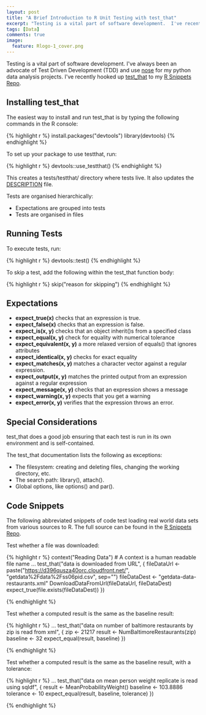 ```yaml
---
layout: post
title: "A Brief Introduction to R Unit Testing with test_that"
excerpt: "Testing is a vital part of software development.  I've recently hooked up test_that to my R-Snippets repo."
tags: [Data]
comments: true
image:
  feature: Rlogo-1_cover.png
---
```


Testing is a vital part of software development.  I've always been an advocate of Test Driven Development (TDD) and use [nose](https://nose.readthedocs.org/en/latest/) for my python data analysis projects.  I've recently hooked up [test_that](http://cran.r-project.org/web/packages/testthat/index.html) to my [R Snippets Repo](https://github.com/donnemartin/r-snippets).

## Installing test_that

The easiest way to install and run test_that is by typing the following commands in the R console:

{% highlight r %}
install.packages("devtools")
library(devtools)
{% endhighlight %}

To set up your package to use testthat, run:

{% highlight r %}
devtools::use_testthat()
{% endhighlight %}

This creates a tests/testthat/ directory where tests live.  It also updates the [DESCRIPTION](https://github.com/donnemartin/r-snippets/blob/master/DESCRIPTION) file.

Tests are organised hierarchically:

* Expectations are grouped into tests
* Tests are organised in files

## Running Tests

To execute tests, run:

{% highlight r %}
devtools::test()
{% endhighlight %}

To skip a test, add the following within the test_that function body:

{% highlight r %}
skip("reason for skipping")
{% endhighlight %}

## Expectations

* **expect_true(x)**  checks that an expression is true.
* **expect_false(x)** checks that an expression is false.
* **expect_is(x, y)** checks that an object inherit()s from a specified class
* **expect_equal(x, y)**  check for equality with numerical tolerance
* **expect_equivalent(x, y)** a more relaxed version of equals() that ignores attributes
* **expect_identical(x, y)**  checks for exact equality
* **expect_matches(x, y)**    matches a character vector against a regular expression.
* **expect_output(x, y)** matches the printed output from an expression against a regular expression
* **expect_message(x, y)**    checks that an expression shows a message
* **expect_warning(x, y)**    expects that you get a warning
* **expect_error(x, y)**  verifies that the expression throws an error.

## Special Considerations

test_that does a good job ensuring that each test is run in its own environment and is self-contained.

The test_that documentation lists the following as exceptions:

* The filesystem: creating and deleting files, changing the working directory, etc.
* The search path: library(), attach().
* Global options, like options() and par().

## Code Snippets

The following abbreviated snippets of code test loading real world data sets from various sources to R.  The full source can be found in the [R Snippets Repo](https://github.com/donnemartin/r-snippets).

Test whether a file was downloaded:

{% highlight r %}
context("Reading Data")  # A context is a human readable file name
...
test_that("data is downloaded from URL", {
  fileDataUrl <- paste("https://d396qusza40orc.cloudfront.net/",
                       "getdata%2Fdata%2Fss06pid.csv",
                       sep="")
  fileDataDest <- "getdata-data-restaurants.xml"
  DownloadDataFromUrl(fileDataUrl,
                      fileDataDest)
  expect_true(file.exists(fileDataDest))
})

{% endhighlight %}

Test whether a computed result is the same as the baseline result:

{% highlight r %}
...
test_that("data on number of baltimore restaurants by zip is read from xml", {
  zip <- 21217
  result <- NumBaltimoreRestaurants(zip)
  baseline <- 32
  expect_equal(result, baseline)
})

{% endhighlight %}

Test whether a computed result is the same as the baseline result, with a tolerance:

{% highlight r %}
...
test_that("data on mean person weight replicate is read using sqldf", {
  result <- MeanProbabilityWeight()
  baseline <- 103.8886
  tolerance <- 10
  expect_equal(result, baseline, tolerance)
})

{% endhighlight %}